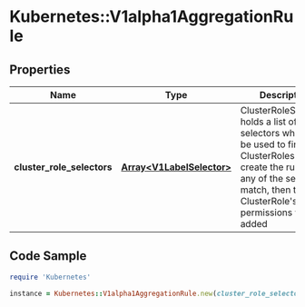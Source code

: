 # Kubernetes::V1alpha1AggregationRule

## Properties

Name | Type | Description | Notes
------------ | ------------- | ------------- | -------------
**cluster_role_selectors** | [**Array&lt;V1LabelSelector&gt;**](V1LabelSelector.md) | ClusterRoleSelectors holds a list of selectors which will be used to find ClusterRoles and create the rules. If any of the selectors match, then the ClusterRole&#39;s permissions will be added | [optional] 

## Code Sample

```ruby
require 'Kubernetes'

instance = Kubernetes::V1alpha1AggregationRule.new(cluster_role_selectors: null)
```


